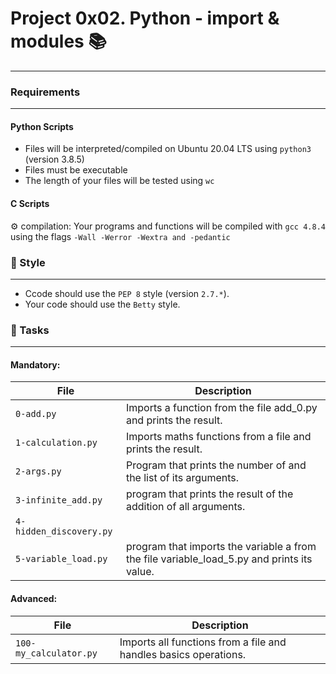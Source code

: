# Project 0x02. Python - import & modules :books:
***

### Requirements
***
#### Python Scripts
* Files will be interpreted/compiled on Ubuntu 20.04 LTS using `python3` (version 3.8.5)
* Files must be executable
* The length of your files will be tested using `wc`

#### C Scripts
:gear: compilation: Your programs and functions will be compiled with `gcc 4.8.4` using the flags `-Wall -Werror -Wextra and -pedantic`

### :art: Style
***
* Ccode should use the `PEP 8` style (version `2.7.*`).
* Your code should use the `Betty` style.

### :dart: Tasks
***
#### Mandatory:

| File | Description |
| --- | --- |
| `0-add.py` | Imports a function from the file add_0.py and prints the result. |
| `1-calculation.py` | Imports maths functions from a file and prints the result. |
| `2-args.py` | Program that prints the number of and the list of its arguments.|
| `3-infinite_add.py` | program that prints the result of the addition of all arguments. |
| `4-hidden_discovery.py` |  |
| `5-variable_load.py` | program that imports the variable a from the file variable_load_5.py and prints its value.|

#### Advanced:

| File | Description |
| --- | --- |
| `100-my_calculator.py` | Imports all functions from a file and handles basics operations. |
